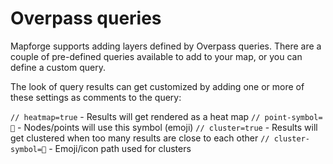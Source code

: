 # Overpass queries 

Mapforge supports adding layers defined by Overpass queries. 
There are a couple of pre-defined queries available to add to your map, 
or you can define a custom query. 

The look of query results can get customized by adding one or more of these 
settings as comments to the query: 

`// heatmap=true` - Results will get rendered as a heat map 
`// point-symbol=🍻` - Nodes/points will use this symbol (emoji)
`// cluster=true` - Results will get clustered when too many results are close to each other
`// cluster-symbol=🍻` - Emoji/icon path used for clusters 
